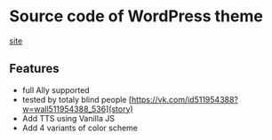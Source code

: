 # Source code of WordPress theme

[site](http://hmansy.regvos.ru/)

## Features

- full Ally supported
- tested by totaly blind people [https://vk.com/id511954388?w=wall511954388_536](story)
- Add TTS using Vanilla JS
- Add 4 variants of color scheme